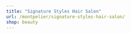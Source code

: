 ```yaml
---
title: "Signature Styles Hair Salon"
url: /montpelier/signature-styles-hair-salon/
shop: beauty
---
```

